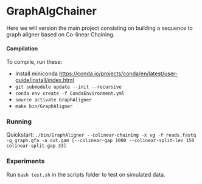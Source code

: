 # GraphAlgChainer

Here we will version the main project consisting on building a sequence to graph aligner based on Co-linear Chaining.

#### Compilation

To compile, run these:

- Install miniconda https://conda.io/projects/conda/en/latest/user-guide/install/index.html
- `git submodule update --init --recursive`
- `conda env create -f CondaEnvironment.yml`
- `source activate GraphAligner`
- `make bin/GraphAligner`

### Running

Quickstart: `./bin/GraphAligner --colinear-chaining -x vg -f reads.fastq -g graph.gfa -a out.gam [--colinear-gap 1000 --colinear-split-len 150 colinear-split-gap 33]`

### Experiments
Run `bash test.sh` in the scripts folder to test on simulated data. 
